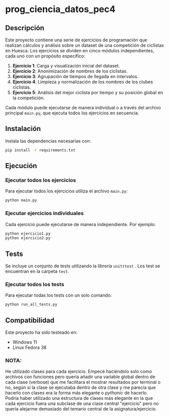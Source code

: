 # prog_ciencia_datos_pec4

## Descripción
Este proyecto contiene una serie de ejercicios de programación que realizan cálculos y análisis sobre un dataset de una competición de ciclistas en Huesca. Los ejercicios se dividen en cinco módulos independientes, cada uno con un propósito específico:

1. **Ejercicio 1**: Carga y visualización inicial del dataset.
2. **Ejercicio 2**: Anonimización de nombres de los ciclistas.
3. **Ejercicio 3**: Agrupación de tiempos de llegada en intervalos.
4. **Ejercicio 4**: Limpieza y normalización de los nombres de los clubes ciclistas.
5. **Ejercicio 5**: Análisis del mejor ciclista por tiempo y su posición global en la competición.

Cada módulo puede ejecutarse de manera individual o a través del archivo principal `main.py`, que ejecuta todos los ejercicios en secuencia.

## Instalación

Instala las dependencias necesarias con:
```bash
pip install -r requirements.txt
```

## Ejecución

### Ejecutar todos los ejercicios

Para ejecutar todos los ejercicios utiliza el archivo `main.py`:
```bash
python main.py
```

### Ejecutar ejercicios individuales

 Cada ejercicio puede ejecutarse de manera independiente. Por ejemplo:
```bash
python ejercicio1.py
python ejercicio2.py
```

## Tests

Se incluye un conjunto de tests utilizando la librería `unitttest` . Los test se encuentran en la carpeta `test`.

### Ejecutar todos los tests

Para ejecutar todas los tests con un solo comando:
```bash
python run_all_tests.py
```

## Compatibilidad
Este proyecto ha sido testeado en:
- Windows 11
- Linux Fedora 38


### NOTA:

He utilizado clases para cada ejercicio. Empecé haciéndolo solo como archivos con funciones pero quería añadir una variable global dentro de cada clase (verbose) que me facilitara el mostrar resultados por terminal o no, según si la clase se ejecutaba dentro de otra clase y me parecía que hacerlo con clases era la forma más elegante o *pythonic* de hacerlo.  
Podría haber utilizado una estructura de clases más elegante en la que cada ejercicio fuera una subclase de una clase central "ejercicio" pero no quería alejarme demasiado del temario central de la asignatura/ejercicio.
